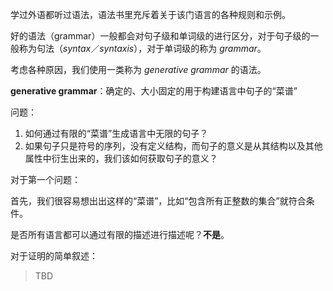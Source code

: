学过外语都听过语法，语法书里充斥着关于该门语言的各种规则和示例。

好的语法（grammar）一般都会对句子级和单词级的进行区分，对于句子级的一般称为句法（*syntax*／*syntaxis*），对于单词级的称为 *grammar*。

考虑各种原因，我们使用一类称为 *generative grammar* 的语法。

**generative grammar**：确定的、大小固定的用于构建语言中句子的“菜谱”


问题：

1. 如何通过有限的“菜谱”生成语言中无限的句子？
2. 如果句子只是符号的序列，没有定义结构，而句子的意义是从其结构以及其他属性中衍生出来的，我们该如何获取句子的意义？

对于第一个问题：

首先，我们很容易想出出这样的“菜谱”，比如“包含所有正整数的集合”就符合条件。

是否所有语言都可以通过有限的描述进行描述呢？**不是**。

对于证明的简单叙述：

> TBD
